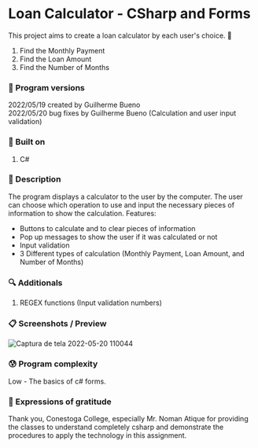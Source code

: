 # Loan Calculator - CSharp and Forms

This project aims to create a loan calculator by each user's choice. 🎯
1. Find the Monthly Payment
2. Find the Loan Amount
3. Find the Number of Months

### 💾 Program versions

2022/05/19 created by Guilherme Bueno <br>
2022/05/20 bug fixes by Guilherme Bueno (Calculation and user input validation)

### 🔨 Built on

1. C#

### 📃 Description

The program displays a calculator to the user by the computer. The user can choose which operation to use and input the necessary pieces of information to show the calculation.
Features:
- Buttons to calculate and to clear pieces of information
- Pop up messages to show the user if it was calculated or not 
- Input validation
- 3 Different types of calculation (Monthly Payment, Loan Amount, and Number of Months)

### 🔍 Additionals

1. REGEX functions (Input validation numbers)


### 📋 Screenshots / Preview

![Captura de tela 2022-05-20 110044](https://user-images.githubusercontent.com/101655079/169559178-770f6aa8-86b2-437a-8f6c-8ebcd130a48d.jpg)


### 😰 Program complexity

Low - The basics of c# forms.

### 🎁 Expressions of gratitude

Thank you, Conestoga College, especially Mr. Noman Atique for providing the classes to understand completely csharp and demonstrate the procedures to apply the technology in this assignment.
